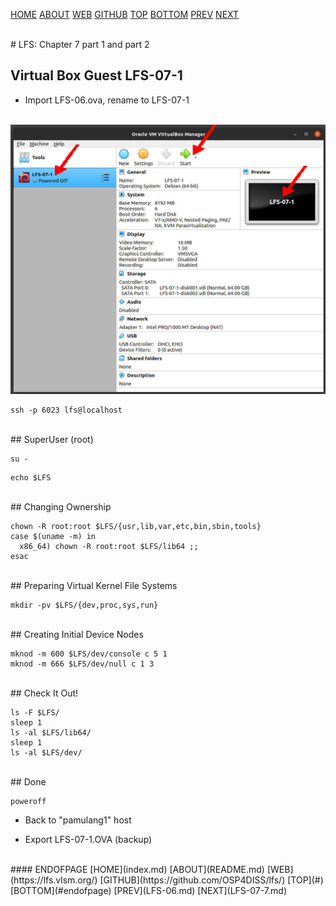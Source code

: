 ---
---

[HOME](index.md)
[ABOUT](README.md)
[WEB](https://lfs.vlsm.org/)
[GITHUB](https://github.com/OSP4DISS/lfs/)
[TOP](#)
[BOTTOM](#endofpage)
[PREV](LFS-06.md)
[NEXT](LFS-07-7.md)

<br>
# LFS: Chapter 7 part 1 and part 2

## Virtual Box Guest LFS-07-1

* Import LFS-06.ova, rename to LFS-07-1

<br>
<img src="pictures/LFS-A43.jpg" width="960">

```
ssh -p 6023 lfs@localhost

```

<br>
## SuperUser (root)

```
su -

```

```
echo $LFS

```

<br>
## Changing Ownership

```
chown -R root:root $LFS/{usr,lib,var,etc,bin,sbin,tools}
case $(uname -m) in
  x86_64) chown -R root:root $LFS/lib64 ;;
esac

```

<br>
## Preparing Virtual Kernel File Systems

```
mkdir -pv $LFS/{dev,proc,sys,run}

```

<br>
## Creating Initial Device Nodes

```
mknod -m 600 $LFS/dev/console c 5 1
mknod -m 666 $LFS/dev/null c 1 3

```

<br>
## Check It Out!

```
ls -F $LFS/
sleep 1
ls -al $LFS/lib64/
sleep 1
ls -al $LFS/dev/

```

<br>
## Done

```
poweroff

```

* Back to "pamulang1" host

* Export LFS-07-1.OVA (backup)

<br>
#### ENDOFPAGE
[HOME](index.md)
[ABOUT](README.md)
[WEB](https://lfs.vlsm.org/)
[GITHUB](https://github.com/OSP4DISS/lfs/)
[TOP](#)
[BOTTOM](#endofpage)
[PREV](LFS-06.md)
[NEXT](LFS-07-7.md)
<br>

